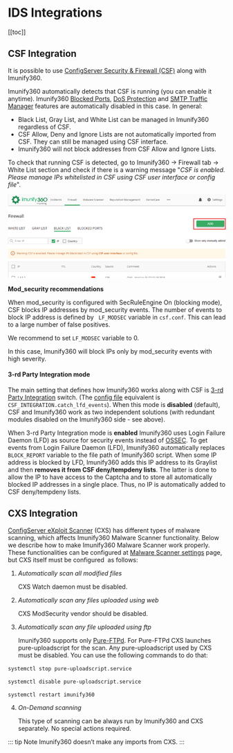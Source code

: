 # IDS Integrations

[[toc]]

## CSF Integration

It is possible to use <span class="notranslate">[ConfigServer Security & Firewall (CSF)](https://www.configserver.com/cp/csf.html)</span>  along with Imunify360.

Imunify360 automatically detects that CSF is running (you can enable it anytime). Imunify360 [Blocked Ports](/dashboard/#blocked-ports), [DoS Protection](/dashboard/#dos-protection) and [SMTP Traffic Manager](/dashboard/#smtp-traffic-manager) features are automatically disabled in this case. In general:

* <span class="notranslate">Black List, Gray List</span>, and <span class="notranslate">White List</span> can be managed in Imunify360 regardless of <span class="notranslate">CSF</span>.
* <span class="notranslate">CSF Allow, Deny</span> and <span class="notranslate">Ignore Lists</span> are not automatically imported from <span class="notranslate">CSF</span>. They can still be managed using <span class="notranslate">CSF</span> interface.
* Imunify360 will not block addresses from <span class="notranslate">CSF Allow</span> and <span class="notranslate">Ignore Lists</span>.

To check that running <span class="notranslate">CSF</span> is detected, go to <span class="notranslate">Imunify360 → Firewall tab → White List</span> section and check if there is a warning message <span class="notranslate">"_CSF is enabled. Please manage IPs whitelisted in CSF using CSF user interface or config file_"</span>. 

![](/images/firewallblacklistwarning_zoom70.png)

**<span class="notranslate">Mod_security</span> recommendations**

When <span class="notranslate">mod_security</span> is configured with <span class="notranslate">SecRuleEngine On</span> (blocking mode), <span class="notranslate">CSF</span> blocks IP addresses by <span class="notranslate">mod_security</span> events. The number of events to block IP address is defined by <span class="notranslate">` LF_MODSEC`</span> variable in <span class="notranslate">`csf.conf`</span>. This can lead to a large number of false positives.

We recommend to set <span class="notranslate">`LF_MODSEC`</span> variable to 0.

In this case, Imunify360 will block IPs only by <span class="notranslate">mod_security</span> events with high severity.

#### 3-rd Party Integration mode

The main setting that defines how Imunify360 works along with CSF is [3-rd Party Integration](https://docs.imunify360.com/dashboard/#_3-rd-party-integration) switch. (The [config file](/config_file_description/) equivalent is `CSF_INTEGRATION.catch_lfd_events`). When this mode is **disabled** (default), CSF and Imunify360 work as two independent solutions (with redundant modules disabled on the Imunify360 side - see above).

When 3-rd Party Integration mode is **enabled** Imunify360 uses <span class="notranslate">Login Failure Daemon (LFD)</span> as source for security events instead of <span class="notranslate">[OSSEC](https://www.ossec.net)</span>. To get events from <span class="notranslate">Login Failure Daemon (LFD)</span>, Imunify360 automatically replaces <span class="notranslate">`BLOCK_REPORT`</span> variable to the file path of Imunify360 script.
When some IP address is blocked by <span class="notranslate">LFD, Imunify360</span> adds this IP address to its <span class="notranslate">Graylist</span> and then **removes it from <span class="notranslate">CSF deny/tempdeny lists</span>**. The latter is done to allow the IP to have access to the Captcha and to store all automatically blocked IP addresses in a single place. Thus, no IP is automatically added to <span class="notranslate">CSF deny/tempdeny lists</span>. 

## CXS Integration

<span class="notranslate">[ConfigServer eXploit Scanner](https://configserver.com/cp/cxs.html) (CXS)</span> has different types of malware scanning, which affects <span class="notranslate">Imunify360 Malware Scanner</span> functionality. Below we describe how to make <span class="notranslate">Imunify360 Malware Scanner</span> work properly. These functionalities can be configured at <span class="notranslate">[Malware Scanner settings](/dashboard/#settings)</span> page, but <span class="notranslate">CXS</span> itself must be configured  as follows:

1. <span class="notranslate">_Automatically scan all modified files_</span>

   <span class="notranslate">CXS Watch</span> daemon must be disabled.

2. <span class="notranslate">_Automatically scan any files uploaded using web_</span>

   <span class="notranslate">CXS ModSecurity</span> vendor should be disabled.

3. <span class="notranslate">_Automatically scan any file uploaded using ftp_</span>

   Imunify360 supports only <span class="notranslate">[Pure-FTPd](https://www.pureftpd.org)</span>. For <span class="notranslate">Pure-FTPd CXS</span> launches pure-uploadscript for the scan. Any pure-uploadscript used by <span class="notranslate">CXS</span> must be disabled. You can use the following commands to do that:
   
  <div class="notranslate">

  ```
  systemctl stop pure-uploadscript.service
  ```
  </div>

  <div class="notranslate">

  ```
  systemctl disable pure-uploadscript.service
  ```
  </div>

  <div class="notranslate">
   
  ```
  systemctl restart imunify360
  ```
  </div>

4. <span class="notranslate">_On-Demand scanning_</span>

   This type of scanning can be always run by Imunify360 and <span class="notranslate">CXS</span> separately. No special actions required.

::: tip Note
Imunify360 doesn’t make any imports from <span class="notranslate">CXS</span>.
:::

<Disqus/>